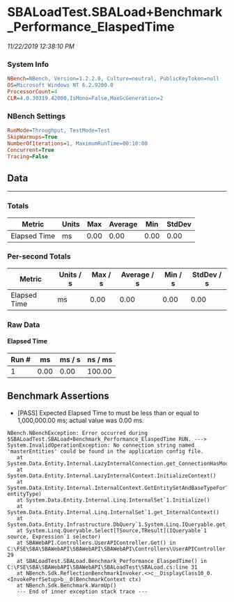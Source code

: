 ﻿# SBALoadTest.SBALoad+Benchmark_Performance_ElaspedTime
_11/22/2019 12:38:10 PM_
### System Info
```ini
NBench=NBench, Version=1.2.2.0, Culture=neutral, PublicKeyToken=null
OS=Microsoft Windows NT 6.2.9200.0
ProcessorCount=4
CLR=4.0.30319.42000,IsMono=False,MaxGcGeneration=2
```

### NBench Settings
```ini
RunMode=Throughput, TestMode=Test
SkipWarmups=True
NumberOfIterations=1, MaximumRunTime=00:10:00
Concurrent=True
Tracing=False
```

## Data
-------------------

### Totals
|          Metric |           Units |             Max |         Average |             Min |          StdDev |
|---------------- |---------------- |---------------- |---------------- |---------------- |---------------- |
|    Elapsed Time |              ms |            0.00 |            0.00 |            0.00 |            0.00 |

### Per-second Totals
|          Metric |       Units / s |         Max / s |     Average / s |         Min / s |      StdDev / s |
|---------------- |---------------- |---------------- |---------------- |---------------- |---------------- |
|    Elapsed Time |              ms |            0.00 |            0.00 |            0.00 |            0.00 |

### Raw Data
#### Elapsed Time
|           Run # |              ms |          ms / s |         ns / ms |
|---------------- |---------------- |---------------- |---------------- |
|               1 |            0.00 |            0.00 |          100.00 |


## Benchmark Assertions

* [PASS] Expected Elapsed Time to must be less than or equal to 1,000,000.00 ms; actual value was 0.00 ms.

```
NBench.NBenchException: Error occurred during $SBALoadTest.SBALoad+Benchmark_Performance_ElaspedTime RUN. ---> System.InvalidOperationException: No connection string named 'masterEntities' could be found in the application config file.
   at System.Data.Entity.Internal.LazyInternalConnection.get_ConnectionHasModel()
   at System.Data.Entity.Internal.LazyInternalContext.InitializeContext()
   at System.Data.Entity.Internal.InternalContext.GetEntitySetAndBaseTypeForType(Type entityType)
   at System.Data.Entity.Internal.Linq.InternalSet`1.Initialize()
   at System.Data.Entity.Internal.Linq.InternalSet`1.get_InternalContext()
   at System.Data.Entity.Infrastructure.DbQuery`1.System.Linq.IQueryable.get_Provider()
   at System.Linq.Queryable.Select[TSource,TResult](IQueryable`1 source, Expression`1 selector)
   at SBAWebAPI.Controllers.UserAPIController.Get() in C:\FSE\SBA\SBAWebAPI\SBAWebAPI\SBAWebAPI\Controllers\UserAPIController.cs:line 29
   at SBALoadTest.SBALoad.Benchmark_Performance_ElaspedTime() in C:\FSE\SBA\SBAWebAPI\SBAWebAPI\SBALoadTest\SBALoad.cs:line 31
   at NBench.Sdk.ReflectionBenchmarkInvoker.<>c__DisplayClass10_0.<InvokePerfSetup>b__0(BenchmarkContext ctx)
   at NBench.Sdk.Benchmark.WarmUp()
   --- End of inner exception stack trace ---
```

